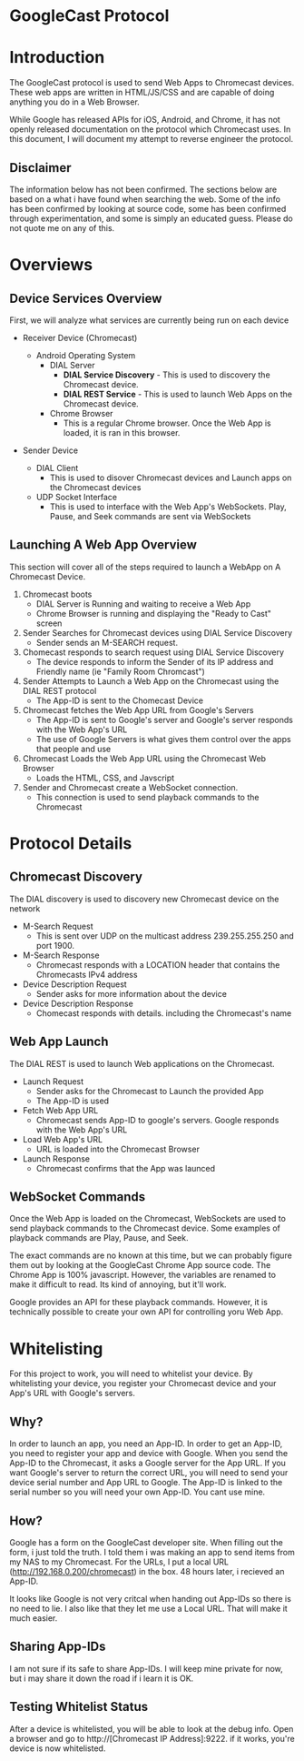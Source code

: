 GoogleCast Protocol
===================

# Introduction
The GoogleCast protocol is used to send Web Apps to Chromecast devices.  These web apps are written in HTML/JS/CSS and are capable of doing anything you do in a Web Browser.  

While Google has released APIs for iOS, Android, and Chrome, it has not openly released documentation on the protocol which Chromecast uses.  In this document, I will document my attempt to reverse engineer the protocol.  

## Disclaimer
The information below has not been confirmed.  The sections below are based on a what i have found when searching the web.  Some of the info has been confirmed by looking at source code, some has been confirmed through experimentation, and some is simply an educated guess.  Please do not quote me on any of this.

# Overviews 

## Device Services Overview
First, we will analyze what services are currently being run on each device

* Receiver Device (Chromecast)
    * Android Operating System
        * DIAL Server  
            * **DIAL Service Discovery** - This is used to discovery the Chromecast device.
            * **DIAL REST Service** -  This is used to launch Web Apps on the Chromecast device.
        * Chrome Browser 
            * This is a regular Chrome browser.  Once the Web App is loaded, it is ran in this browser. 

* Sender Device
    * DIAL Client
        * This is used to disover Chromecast devices and Launch apps on the Chromecast devices
    * UDP Socket Interface
        * This is used to interface with the Web App's WebSockets.  Play, Pause, and Seek commands are sent via WebSockets


## Launching A Web App Overview
This section will cover all of the steps required to launch a WebApp on A Chromecast Device.

1. Chromecast boots
    * DIAL Server is Running and waiting to receive a Web App
    * Chrome Browser is running and displaying the "Ready to Cast" screen
2. Sender Searches for Chromecast devices using DIAL Service Discovery
    * Sender sends an M-SEARCH request.   
3. Chomecast responds to search request using DIAL Service Discovery 
    * The device responds to inform the Sender of its IP address and Friendly name (ie "Family Room Chromcast")
3. Sender Attempts to Launch a Web App on the Chromecast using the DIAL REST protocol
    * The App-ID is sent to the Chomecast Device
4. Chromecast fetches the Web App URL from Google's Servers
    * The App-ID is sent to Google's server and Google's server responds with the Web App's URL
    * The use of Google Servers is what gives them control over the apps that people and use 
5. Chromecast Loads the Web App URL using the Chromecast Web Browser
    * Loads the HTML, CSS, and Javscript
6. Sender and Chromecast create a WebSocket connection.
    * This connection is used to send playback commands to the Chromecast

# Protocol Details

## Chromecast Discovery
The DIAL discovery is used to discovery new Chromecast device on the network 

* M-Search Request
    * This is sent over UDP on the multicast address 239.255.255.250 and port 1900.
* M-Search Response
    * Chromecast responds with a LOCATION header that contains the Chromecasts IPv4 address
* Device Description Request
    * Sender asks for more information about the device
* Device Description Response
    * Chomecast responds with details.  including the Chromecast's name

## Web App Launch
The DIAL REST is used to launch Web applications on the Chromecast.

* Launch Request
    * Sender asks for the Chromecast to Launch the provided App
    * The App-ID is used
* Fetch Web App URL
    * Chromecast sends App-ID to google's servers.  Google responds with the Web App's URL
* Load Web App's URL
    * URL is loaded into the Chromecast Browser
* Launch Response
    * Chromecast confirms that the App was launced

## WebSocket Commands
Once the Web App is loaded on the Chromecast, WebSockets are used to send playback commands to the Chromecast device.  Some examples of playback commands are Play, Pause, and Seek.

The exact commands are no known at this time, but we can probably figure them out by looking at the GoogleCast Chrome App source code.  The Chrome App is 100% javascript. However, the variables are renamed to make it difficult to read.  Its kind of annoying, but it'll work.
  
Google provides an API for these playback commands. However, it is technically possible to create your own API for controlling yoru Web App.  

# Whitelisting
For this project to work, you will need to whitelist your device.  By whitelisting your device, you register your Chromecast device and your App's URL with Google's servers.  

## Why?
In order to launch an app, you need an App-ID.  In order to get an App-ID, you need to register your app and device with Google.  When you send the App-ID to the Chromecast, it asks a Google server for the App URL.  If you want Google's server to return the correct URL, you will need to send your device serial number and App URL to Google.  The App-ID is linked to the serial number so you will need your own App-ID.  You cant use mine.

## How?
Google has a form on the GoogleCast developer site.  When filling out the form, i just told the truth.  I told them i was making an app to send items from my NAS to my Chromecast.  For the URLs, I put a local URL (http://192.168.0.200/chromecast) in the box.  48 hours later, i recieved an App-ID.  

It looks like Google is not very critcal when handing out App-IDs so there is no need to lie.  I also like that they let me use a Local URL.  That will make it much easier.

## Sharing App-IDs
I am not sure if its safe to share App-IDs.  I will keep mine private for now, but i may share it down the road if i learn it is OK.

## Testing Whitelist Status
After a device is whitelisted, you will be able to look at the debug info.  Open a browser and go to http://[Chromecast IP Address]:9222.  if it works, you're device is now whitelisted.  





